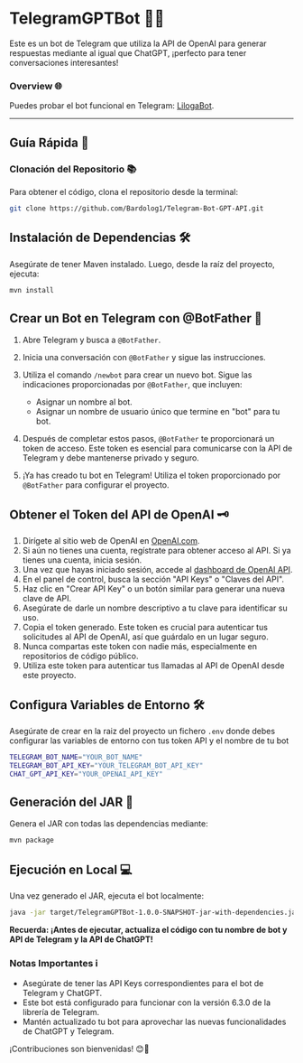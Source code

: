 # TelegramGPTBot 🤖💬

Este es un bot de Telegram que utiliza la API de OpenAI para generar respuestas mediante al igual que ChatGPT, ¡perfecto para tener conversaciones interesantes!

### Overview 🌐

Puedes probar el bot funcional en Telegram: [LilogaBot](https://t.me/LilogaBot).

---

## Guía Rápida 🚀

### Clonación del Repositorio  📚

Para obtener el código, clona el repositorio desde la terminal:

```bash
git clone https://github.com/Bardolog1/Telegram-Bot-GPT-API.git
````

## Instalación de Dependencias 🛠️

Asegúrate de tener Maven instalado. Luego, desde la raíz del proyecto, ejecuta:

```bash
mvn install
```

## Crear un Bot en Telegram con @BotFather  👾

1. Abre Telegram y busca a `@BotFather`.
2. Inicia una conversación con `@BotFather` y sigue las instrucciones.
3. Utiliza el comando `/newbot` para crear un nuevo bot. Sigue las indicaciones proporcionadas por `@BotFather`, que incluyen:

   - Asignar un nombre al bot.
   - Asignar un nombre de usuario único que termine en "bot" para tu bot.
4. Después de completar estos pasos, `@BotFather` te proporcionará un token de acceso. Este token es esencial para comunicarse con la API de Telegram y debe mantenerse privado y seguro.
5. ¡Ya has creado tu bot en Telegram! Utiliza el token proporcionado por `@BotFather` para configurar el proyecto.

## Obtener el Token del API de OpenAI  🗝️

1. Dirígete al sitio web de OpenAI en [OpenAI.com](https://openai.com/).
2. Si aún no tienes una cuenta, regístrate para obtener acceso al API. Si ya tienes una cuenta, inicia sesión.
3. Una vez que hayas iniciado sesión, accede al [dashboard de OpenAI API](https://platform.openai.com/dashboard).
4. En el panel de control, busca la sección "API Keys" o "Claves del API".
5. Haz clic en "Crear API Key" o un botón similar para generar una nueva clave de API.
6. Asegúrate de darle un nombre descriptivo a tu clave para identificar su uso.
7. Copia el token generado. Este token es crucial para autenticar tus solicitudes al API de OpenAI, así que guárdalo en un lugar seguro.
8. Nunca compartas este token con nadie más, especialmente en repositorios de código público.
9. Utiliza este token para autenticar tus llamadas al API de OpenAI desde este proyecto.


## Configura Variables de Entorno  🛠️

Asegúrate de crear en la raiz del proyecto un fichero `.env` donde debes configurar las variables de entorno con tus token API y el nombre de tu bot

```bash
TELEGRAM_BOT_NAME="YOUR_BOT_NAME"
TELEGRAM_BOT_API_KEY="YOUR_TELEGRAM_BOT_API_KEY"
CHAT_GPT_API_KEY="YOUR_OPENAI_API_KEY"
```


## Generación del JAR  🚄
Genera el JAR con todas las dependencias mediante:

```bash
mvn package
```

## Ejecución en Local  💻
Una vez generado el JAR, ejecuta el bot localmente:

```bash
java -jar target/TelegramGPTBot-1.0.0-SNAPSHOT-jar-with-dependencies.jar
```

**Recuerda: ¡Antes de ejecutar, actualiza el código con tu nombre de bot y API de Telegram y la API de ChatGPT!**

### Notas Importantes ℹ️

- Asegúrate de tener las API Keys correspondientes para el bot de Telegram y ChatGPT.
- Este bot está configurado para funcionar con la versión 6.3.0 de la librería de Telegram.
- Mantén actualizado tu bot para aprovechar las nuevas funcionalidades de ChatGPT y Telegram.



¡Contribuciones son bienvenidas!  😊🚀




